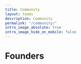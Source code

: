 ```yaml
---
title: Community
layout: teams
description: Community
permalink: "/community/"
intro_image_absolute: true
intro_image_hide_on_mobile: false
---
```


# Founders


